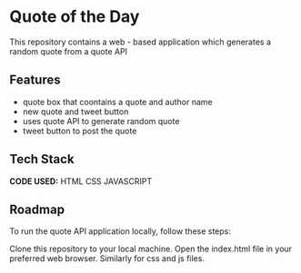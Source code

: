 
# Quote of the Day

This repository contains a web - based application which generates a random quote from a quote API 

## Features

- quote box that coontains a quote and author name
- new quote and tweet button
- uses quote API to generate random quote
- tweet button to post the quote 


## Tech Stack

**CODE USED:** HTML CSS JAVASCRIPT


## Roadmap

To run the quote API application locally, follow these steps:

Clone this repository to your local machine.
Open the index.html file in your preferred web browser.
Similarly for css and js files.
